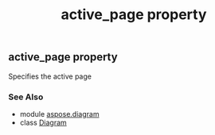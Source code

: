 ﻿---
title: active_page property
second_title: Aspose.Diagram for Python via .NET API References
description: 
type: docs
weight: 170
url: /python-net/aspose.diagram/diagram/active_page/
is_root: false
---

## active_page property


Specifies the active page

### See Also
* module [aspose.diagram](../../)
* class [Diagram](/diagram/python-net/aspose.diagram/diagram)
